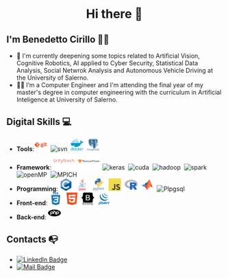 

<h1 align="center">
Hi there  👋
</h1>

## I'm Benedetto Cirillo 👨‍💻
- 🔭 I'm currently deepening some topics related to Artificial Vision, Cognitive Robotics, AI applied to Cyber Security, Statistical Data Analysis, Social Netwrok Analysis and Autonomous Vehicle Driving at the University of Salerno.
- 👨‍🎓 I’m a Computer Engineer and I'm attending the final year of my master's degree in computer engineering with the curriculum in Artificial Inteligence at University of Salerno.
## Digital Skills 💻
- **Tools**:<img src="https://github.com/devicons/devicon/blob/master/icons/git/git-plain-wordmark.svg" title="git" alt="git" width="30" height="30"/>&nbsp;
 <img src="https://upload.wikimedia.org/wikipedia/commons/2/22/Apache_Subversion_logo.svg" title="svn" alt="svn" width="30" height="30"/>&nbsp;
  <img src="https://github.com/devicons/devicon/blob/master/icons/docker/docker-plain-wordmark.svg" title="docker" alt="docker" width="30" height="30"/>&nbsp;
  <img src="https://github.com/devicons/devicon/blob/master/icons/postgresql/postgresql-plain-wordmark.svg" title="postgresql" alt="postgresql" width="30" height="30"/>&nbsp;
- **Framework**: <img src="https://github.com/devicons/devicon/blob/master/icons/pytorch/pytorch-plain-wordmark.svg" title="pytorch" alt="pytorch" width="50" height="40"/>&nbsp;
  <img src="https://github.com/devicons/devicon/blob/master/icons/tensorflow/tensorflow-original-wordmark.svg" title="tensorflow" alt="tensorflow" width="50" height="40"/>&nbsp;
  <img src="https://github.com/valohai/ml-logos/blob/master/keras.svg" title="keras" alt="keras" width="30" height="30"/>&nbsp;
<img src="https://github.com/valohai/ml-logos/blob/master/cuda.svg" title="cuda" alt="cuda" width="30" height="30"/>&nbsp;
<img src="https://svn.apache.org/repos/asf/comdev/project-logos/originals/hadoop.svg" title="hadoop" alt="hadoop" width="80" height="40"/>&nbsp;
<img src="https://upload.wikimedia.org/wikipedia/commons/f/f3/Apache_Spark_logo.svg" title="spark" alt="spark" width="40" height="30"/>&nbsp;
<img src="https://upload.wikimedia.org/wikipedia/commons/e/eb/OpenMP_logo.png" title="openMP" alt="openMP" width="40" height="30"/>&nbsp;
<img src="https://1.bp.blogspot.com/-8ElZWf7qm9I/XgU9F1rYoYI/AAAAAAAAUbs/zxRzJzUKrpIE3noj0GWRO-TMs6L8YEy2gCLcBGAsYHQ/s1600/MPI-logo.PNG" title="MPIHC" alt="MPICH" width="50" height="30"/>&nbsp;
- **Programming**: <img src="https://github.com/devicons/devicon/blob/master/icons/c/c-original.svg" title="c" alt="c" width="30" height="30"/>&nbsp;
  <img src="https://github.com/devicons/devicon/blob/master/icons/java/java-original-wordmark.svg" title="java" alt="java" width="30" height="30"/>&nbsp;
  <img src="https://github.com/devicons/devicon/blob/master/icons/python/python-original-wordmark.svg" title="python" alt="python" width="30" height="30"/>&nbsp;
  <img src="https://github.com/devicons/devicon/blob/master/icons/javascript/javascript-original.svg" title="JavaScript" alt="JavaScript" width="30" height="30"/>&nbsp;
  <img src="https://github.com/devicons/devicon/blob/master/icons/r/r-original.svg" title="r" alt="r" width="30" height="30"/>&nbsp;
  <img src="https://github.com/devicons/devicon/blob/master/icons/matlab/matlab-original.svg" title="matlab" alt="matlab" width="30" height="30"/>&nbsp;
  <img src="https://www.todopostgresql.com/wp-content/uploads/2018/09/cursoPlpgsql.png" title="Plpgsql" alt="Plpgsql" width="30" height="30"/>&nbsp;
- **Front-end**: <img src="https://github.com/devicons/devicon/blob/master/icons/css3/css3-plain-wordmark.svg"  title="CSS3" alt="CSS" width="30" height="30"/>&nbsp;
  <img src="https://github.com/devicons/devicon/blob/master/icons/html5/html5-original.svg" title="HTML5" alt="HTML" width="30" height="30"/>&nbsp;
  <img src="https://github.com/devicons/devicon/blob/master/icons/bootstrap/bootstrap-plain-wordmark.svg"  title="bootstrap" alt="bootstrap" width="30" height="30"/>&nbsp;
  <img src="https://github.com/devicons/devicon/blob/master/icons/jquery/jquery-plain-wordmark.svg" title="jquery" alt="jquery" width="30" height="30"/>&nbsp;
- **Back-end**: <img src="https://github.com/devicons/devicon/blob/master/icons/php/php-plain.svg" title="c" alt="c" width="30" height="30"/>&nbsp;

## Contacts 📭

- <a  href="https://www.linkedin.com/in/benedettocirillo1999" ><img src="https://img.shields.io/badge/-BenedettoCirillo-blue?style=flat&logo=Linkedin&logoColor=white" alt="LinkedIn Badge" />
  </a>
- <a  href="mailto:benedetto99@live.com" ><img src="https://img.shields.io/badge/📩-Mail-brightgreen" alt="Mail Badge" />

<!--
**bcirillo99/bcirillo99** is a ✨ _special_ ✨ repository because its `README.md` (this file) appears on your GitHub profile.

Here are some ideas to get you started:

- 🔭 I’m currently working on ...
- 🌱 I’m currently learning ...
- 👯 I’m looking to collaborate on ...
- 🤔 I’m looking for help with ...
- 💬 Ask me about ...
- 📫 How to reach me: ...
- 😄 Pronouns: ...
- ⚡ Fun fact: ...
-->


